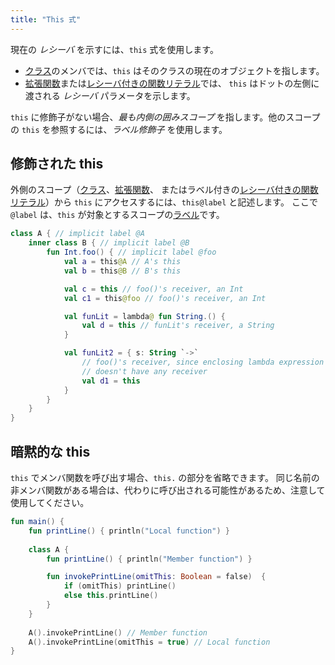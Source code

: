 ```yaml
---
title: "This 式"
---
```

現在の _レシーバ_ を示すには、`this` 式を使用します。

* [クラス](classes#inheritance)のメンバでは、`this` はそのクラスの現在のオブジェクトを指します。
* [拡張関数](extensions)または[レシーバ付きの関数リテラル](lambdas#function-literals-with-receiver)では、
`this` はドットの左側に渡される _レシーバ_ パラメータを示します。

`this` に修飾子がない場合、_最も内側の囲みスコープ_ を指します。他のスコープの `this` を参照するには、_ラベル修飾子_ を使用します。

## 修飾された this

外側のスコープ（[クラス](classes)、[拡張関数](extensions)、
またはラベル付きの[レシーバ付きの関数リテラル](lambdas#function-literals-with-receiver)）から `this` にアクセスするには、`this@label` と記述します。
ここで `@label` は、`this` が対象とするスコープの[ラベル](returns)です。

```kotlin
class A { // implicit label @A
    inner class B { // implicit label @B
        fun Int.foo() { // implicit label @foo
            val a = this@A // A's this
            val b = this@B // B's this

            val c = this // foo()'s receiver, an Int
            val c1 = this@foo // foo()'s receiver, an Int

            val funLit = lambda@ fun String.() {
                val d = this // funLit's receiver, a String
            }

            val funLit2 = { s: String `->`
                // foo()'s receiver, since enclosing lambda expression
                // doesn't have any receiver
                val d1 = this
            }
        }
    }
}
```

## 暗黙的な this

`this` でメンバ関数を呼び出す場合、`this.` の部分を省略できます。
同じ名前の非メンバ関数がある場合は、代わりに呼び出される可能性があるため、注意して使用してください。

```kotlin
fun main() {
    fun printLine() { println("Local function") }
    
    class A {
        fun printLine() { println("Member function") }

        fun invokePrintLine(omitThis: Boolean = false)  { 
            if (omitThis) printLine()
            else this.printLine()
        }
    }
    
    A().invokePrintLine() // Member function
    A().invokePrintLine(omitThis = true) // Local function
}
```